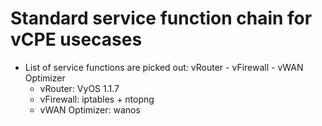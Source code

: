 # Standard service function chain for vCPE usecases

- List of service functions are picked out: vRouter - vFirewall - vWAN Optimizer
  - vRouter: VyOS 1.1.7
  - vFirewall: iptables + ntopng
  - vWAN Optimizer: wanos